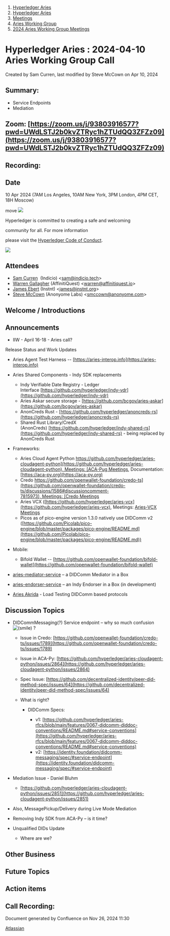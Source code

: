 1. [Hyperledger Aries](index.html)
2. [Hyperledger Aries](Hyperledger-Aries_18481154.html)
3. [Meetings](Meetings_18481222.html)
4. [Aries Working Group](Aries-Working-Group_18481228.html)
5. [2024 Aries Working Group Meetings](2024-Aries-Working-Group-Meetings_18518997.html)

# Hyperledger Aries : 2024-04-10 Aries Working Group Call

Created by Sam Curren, last modified by Steve McCown on Apr 10, 2024

## Summary:

- Service Endpoints
- Mediation

## Zoom: [https://zoom.us/j/93803916577?pwd=UWdLSTJ2b0kvZTRyc1hZTUdQQ3ZFZz09](https://zoom.us/j/93803916577?pwd=UWdLSTJ2b0kvZTRyc1hZTUdQQ3ZFZz09)

## Recording:

## Date

10 Apr 2024 (7AM Los Angeles, 10AM New York, 3PM London, 4PM CET, 18H Moscow)

move ![](https://wiki.hyperledger.org/download/attachments/29034696/Antitrustnotice.png?version=1&modificationDate=1581695654000&api=v2)

Hyperledger is committed to creating a safe and welcoming

community for all. For more information

please visit the [Hyperledger Code of Conduct](https://lf-hyperledger.atlassian.net/wiki/display/HYP/Hyperledger+Code+of+Conduct).

![](https://wiki.hyperledger.org/download/attachments/2392771/welcome.png?version=2&modificationDate=1572450107000&api=v2)

## Attendees

- [Sam Curren](https://lf-hyperledger.atlassian.net/wiki/people/557058:1ed5fd92-7e42-4cab-87b1-688e48bc02c2?ref=confluence)  (Indicio) &lt;sam@indicio.tech&gt;
- [Warren Gallagher](https://lf-hyperledger.atlassian.net/wiki/people/712020:fa274eca-d9bb-44bf-868a-fe2ab12d850f?ref=confluence) (AffinitiQuest) &lt;warren@affinitiquest.io&gt;
- [James Ebert](https://lf-hyperledger.atlassian.net/wiki/people/557058:1b65ef69-a9c7-4f13-8ac7-eca3c34f5f97?ref=confluence) (Instnt) &lt;james@instnt.org&gt;
- [Steve McCown](https://lf-hyperledger.atlassian.net/wiki/people/712020:6a16994f-5370-4543-a732-609646e7e665?ref=confluence) (Anonyome Labs) &lt;smccown@anonyome.com&gt;

## Welcome / Introductions

## Announcements

- IIW - April 16-18 - Aries call?

Release Status and Work Updates

- Aries Agent Test Harness -- [https://aries-interop.info](https://aries-interop.info)
- Aries Shared Components - Indy SDK replacements
  
  - Indy Verifiable Date Registry - Ledger Interface [https://github.com/hyperledger/indy-vdr](https://github.com/hyperledger/indy-vdr)
  - Aries Askar secure storage - [https://github.com/bcgov/aries-askar](https://github.com/bcgov/aries-askar)
  - AnonCreds Rust - [https://github.com/hyperledger/anoncreds-rs](https://github.com/hyperledger/anoncreds-rs)
  - Shared Rust Library/CredX (AnonCreds) [https://github.com/hyperledger/indy-shared-rs](https://github.com/hyperledger/indy-shared-rs) - being replaced by AnonCreds Rust
- Frameworks:
  
  - Aries Cloud Agent Python [https://github.com/hyperledger/aries-cloudagent-python](https://github.com/hyperledger/aries-cloudagent-python), Meetings: [ACA-Pug Meetings](ACA-Pug-Meetings_18484272.html), Documentation: [https://aca-py.org](https://aca-py.org)
  - Credo [https://github.com/openwallet-foundation/credo-ts](https://github.com/openwallet-foundation/credo-ts/discussions/1586#discussioncomment-7815973), Meetings: [Credo Meetings](Framework-JS-Meetings_18482467.html)
  - Aries VCX ([https://github.com/hyperledger/aries-vcx](https://github.com/hyperledger/aries-vcx), Meetings: [Aries-VCX Meetings](https://lf-hyperledger.atlassian.net/wiki/display/ARIES/Community+calls)
  - Picos as of pico-engine version 1.3.0 natively use DIDComm v2 ([https://github.com/Picolab/pico-engine/blob/master/packages/pico-engine/README.md](https://github.com/Picolab/pico-engine/blob/master/packages/pico-engine/README.md))
- Mobile:
  
  - Bifold Wallet -- [https://github.com/openwallet-foundation/bifold-wallet](https://github.com/openwallet-foundation/bifold-wallet)
- [aries-mediator-service](https://github.com/hyperledger/aries-mediator-service) – a DIDComm Mediator in a Box
- [aries-endorser-service](https://github.com/bcgov/aries-endorser-service) – an Indy Endorser in a Box (in development)
- [Aries Akrida](https://github.com/Indicio-tech/aries-akrida) - Load Testing DIDComm based protocols

## Discussion Topics

- DIDCommMessaging(?) Service endpoint – why so much confusion ![(smile)](images/icons/emoticons/smile.png) ?
  
  - Issue in Credo: [https://github.com/openwallet-foundation/credo-ts/issues/1789](https://github.com/openwallet-foundation/credo-ts/issues/1789)
  - Issue in ACA-Py: [https://github.com/hyperledger/aries-cloudagent-python/issues/2864](https://github.com/hyperledger/aries-cloudagent-python/issues/2864)
  - Spec Issue: [https://github.com/decentralized-identity/peer-did-method-spec/issues/64](https://github.com/decentralized-identity/peer-did-method-spec/issues/64)
  - What is right?
    
    - DIDComm Specs:
      
      - v1: [https://github.com/hyperledger/aries-rfcs/blob/main/features/0067-didcomm-diddoc-conventions/README.md#service-conventions](https://github.com/hyperledger/aries-rfcs/blob/main/features/0067-didcomm-diddoc-conventions/README.md#service-conventions)
      - v2: [https://identity.foundation/didcomm-messaging/spec/#service-endpoint](https://identity.foundation/didcomm-messaging/spec/#service-endpoint)
- Mediation Issue - Daniel Bluhm
  
  - [https://github.com/hyperledger/aries-cloudagent-python/issues/2851](https://github.com/hyperledger/aries-cloudagent-python/issues/2851)
- Also, MessagePickup/Delivery during Live Mode Mediation
- Removing Indy SDK from ACA-Py – is it time?
- Unqualified DIDs Update
  
  - Where are we?

## Other Business

## Future Topics

## Action items

## Call Recording:

Document generated by Confluence on Nov 26, 2024 11:30

[Atlassian](http://www.atlassian.com/)
